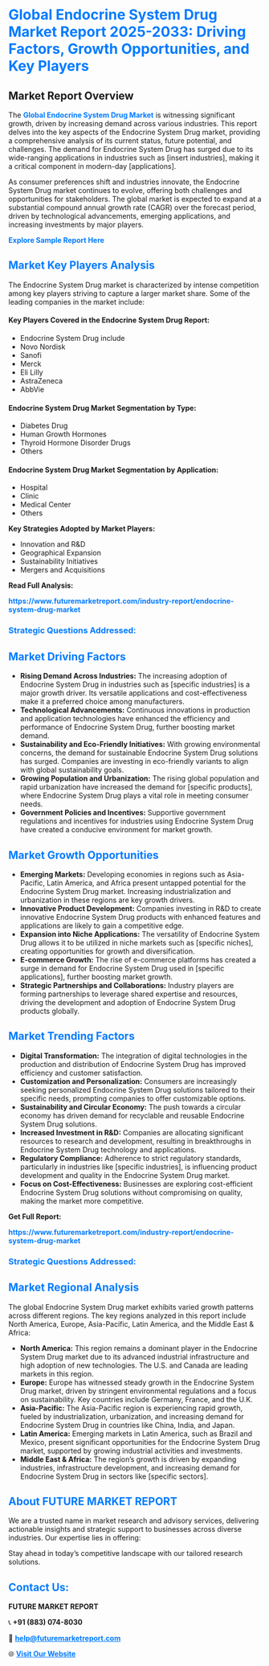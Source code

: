 <h1 style="color: #007BFF;">Global Endocrine System Drug Market Report 2025-2033: Driving Factors, Growth Opportunities, and Key Players</h1>

<section id="overview">
<h2>Market Report Overview</h2>
<p>The <a href="https://www.futuremarketreport.com/industry-report/endocrine-system-drug-market" style="color: #007BFF; text-decoration: none;"><strong>Global Endocrine System Drug Market</strong></a> is witnessing significant growth, driven by increasing demand across various industries. This report delves into the key aspects of the Endocrine System Drug market, providing a comprehensive analysis of its current status, future potential, and challenges. The demand for Endocrine System Drug has surged due to its wide-ranging applications in industries such as [insert industries], making it a critical component in modern-day [applications].</p>
<p>As consumer preferences shift and industries innovate, the Endocrine System Drug market continues to evolve, offering both challenges and opportunities for stakeholders. The global market is expected to expand at a substantial compound annual growth rate (CAGR) over the forecast period, driven by technological advancements, emerging applications, and increasing investments by major players.</p>
</section>

<section id="overview">
<p><a href="https://www.futuremarketreport.com/request-sample/reportId=98960" style="color: #007BFF; text-decoration: none;"><strong>Explore Sample Report Here</strong></a></p>
</section>

<section id="key-players">
<h2 style="color: #007BFF;">Market Key Players Analysis</h2>
<p>The Endocrine System Drug market is characterized by intense competition among key players striving to capture a larger market share. Some of the leading companies in the market include:</p>
<h4>Key Players Covered in the Endocrine System Drug Report:</h4>
<ul><li>Endocrine System Drug include</li><li>Novo Nordisk</li><li>Sanofi</li><li>Merck</li><li>Eli Lilly</li><li>AstraZeneca</li><li>AbbVie</li></ul>
<h4>Endocrine System Drug Market Segmentation by Type:</h4>
<ul><li>Diabetes Drug</li><li>Human Growth Hormones</li><li>Thyroid Hormone Disorder Drugs</li><li>Others</li></ul>

<h4>Endocrine System Drug Market Segmentation by Application:</h4>
<ul><li>Hospital</li><li>Clinic</li><li>Medical Center</li><li>Others</li></ul>
<p><strong>Key Strategies Adopted by Market Players:</strong></p>
<ul>
<li>Innovation and R&D</li>
<li>Geographical Expansion</li>
<li>Sustainability Initiatives</li>
<li>Mergers and Acquisitions</li>
</ul>
</section>

<section>
<p><strong>Read Full Analysis: </strong></p><a href="https://www.futuremarketreport.com/industry-report/endocrine-system-drug-market" style="color: #007BFF; text-decoration: none;"><strong>https://www.futuremarketreport.com/industry-report/endocrine-system-drug-market</strong></a>
<h3 style="color: #007BFF;">Strategic Questions Addressed:</h3>
</section>

<section id="driving-factors">
<h2 style="color: #007BFF;">Market Driving Factors</h2>
<ul>
<li><strong>Rising Demand Across Industries:</strong> The increasing adoption of Endocrine System Drug in industries such as [specific industries] is a major growth driver. Its versatile applications and cost-effectiveness make it a preferred choice among manufacturers.</li>
<li><strong>Technological Advancements:</strong> Continuous innovations in production and application technologies have enhanced the efficiency and performance of Endocrine System Drug, further boosting market demand.</li>
<li><strong>Sustainability and Eco-Friendly Initiatives:</strong> With growing environmental concerns, the demand for sustainable Endocrine System Drug solutions has surged. Companies are investing in eco-friendly variants to align with global sustainability goals.</li>
<li><strong>Growing Population and Urbanization:</strong> The rising global population and rapid urbanization have increased the demand for [specific products], where Endocrine System Drug plays a vital role in meeting consumer needs.</li>
<li><strong>Government Policies and Incentives:</strong> Supportive government regulations and incentives for industries using Endocrine System Drug have created a conducive environment for market growth.</li>
</ul>
</section>

<section id="growth-opportunities">
<h2 style="color: #007BFF;">Market Growth Opportunities</h2>
<ul>
<li><strong>Emerging Markets:</strong> Developing economies in regions such as Asia-Pacific, Latin America, and Africa present untapped potential for the Endocrine System Drug market. Increasing industrialization and urbanization in these regions are key growth drivers.</li>
<li><strong>Innovative Product Development:</strong> Companies investing in R&D to create innovative Endocrine System Drug products with enhanced features and applications are likely to gain a competitive edge.</li>
<li><strong>Expansion into Niche Applications:</strong> The versatility of Endocrine System Drug allows it to be utilized in niche markets such as [specific niches], creating opportunities for growth and diversification.</li>
<li><strong>E-commerce Growth:</strong> The rise of e-commerce platforms has created a surge in demand for Endocrine System Drug used in [specific applications], further boosting market growth.</li>
<li><strong>Strategic Partnerships and Collaborations:</strong> Industry players are forming partnerships to leverage shared expertise and resources, driving the development and adoption of Endocrine System Drug products globally.</li>
</ul>
</section>

<section id="trending-factors">
<h2 style="color: #007BFF;">Market Trending Factors</h2>
<ul>
<li><strong>Digital Transformation:</strong> The integration of digital technologies in the production and distribution of Endocrine System Drug has improved efficiency and customer satisfaction.</li>
<li><strong>Customization and Personalization:</strong> Consumers are increasingly seeking personalized Endocrine System Drug solutions tailored to their specific needs, prompting companies to offer customizable options.</li>
<li><strong>Sustainability and Circular Economy:</strong> The push towards a circular economy has driven demand for recyclable and reusable Endocrine System Drug solutions.</li>
<li><strong>Increased Investment in R&D:</strong> Companies are allocating significant resources to research and development, resulting in breakthroughs in Endocrine System Drug technology and applications.</li>
<li><strong>Regulatory Compliance:</strong> Adherence to strict regulatory standards, particularly in industries like [specific industries], is influencing product development and quality in the Endocrine System Drug market.</li>
<li><strong>Focus on Cost-Effectiveness:</strong> Businesses are exploring cost-efficient Endocrine System Drug solutions without compromising on quality, making the market more competitive.</li>
</ul>
</section>

<section>
<p><strong>Get Full Report: </strong></p><a href="https://www.futuremarketreport.com/industry-report/endocrine-system-drug-market" style="color: #007BFF; text-decoration: none;"><strong>https://www.futuremarketreport.com/industry-report/endocrine-system-drug-market</strong></a>
<h3 style="color: #007BFF;">Strategic Questions Addressed:</h3>
</section>


<section id="regional-analysis">
<h2 style="color: #007BFF;">Market Regional Analysis</h2>
<p>The global Endocrine System Drug market exhibits varied growth patterns across different regions. The key regions analyzed in this report include North America, Europe, Asia-Pacific, Latin America, and the Middle East & Africa:</p>
<ul>
<li><strong>North America:</strong> This region remains a dominant player in the Endocrine System Drug market due to its advanced industrial infrastructure and high adoption of new technologies. The U.S. and Canada are leading markets in this region.</li>
<li><strong>Europe:</strong> Europe has witnessed steady growth in the Endocrine System Drug market, driven by stringent environmental regulations and a focus on sustainability. Key countries include Germany, France, and the U.K.</li>
<li><strong>Asia-Pacific:</strong> The Asia-Pacific region is experiencing rapid growth, fueled by industrialization, urbanization, and increasing demand for Endocrine System Drug in countries like China, India, and Japan.</li>
<li><strong>Latin America:</strong> Emerging markets in Latin America, such as Brazil and Mexico, present significant opportunities for the Endocrine System Drug market, supported by growing industrial activities and investments.</li>
<li><strong>Middle East & Africa:</strong> The region’s growth is driven by expanding industries, infrastructure development, and increasing demand for Endocrine System Drug in sectors like [specific sectors].</li>
</ul>
</section>

<footer>
<h2 style="color: #007BFF;">About FUTURE MARKET REPORT</h2>
<p>We are a trusted name in market research and advisory services, delivering actionable insights and strategic support to businesses across diverse industries. Our expertise lies in offering:</p>

<p>Stay ahead in today’s competitive landscape with our tailored research solutions.</p>

<h2 style="color: #007BFF;">Contact Us:</h2>
<p><strong>FUTURE MARKET REPORT</strong></p>
<p>📞 <strong>+91 (883) 074-8030</strong></p>
<p>📧 <strong><a href="mailto:help@futuremarketreport.com" style="color: #007BFF;">help@futuremarketreport.com</a></strong></p>
<p>🌐 <strong><a href="https://www.futuremarketreport.com/" style="color: #007BFF;">Visit Our Website</a></strong></p>
</footer>
